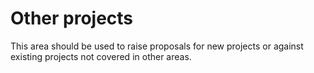 # Other projects

This area should be used to raise proposals for new projects or against existing projects not covered in other areas.